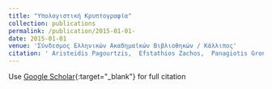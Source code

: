```yaml
---
title: "Υπολογιστική Κρυπτογραφία"
collection: publications
permalink: /publication/2015-01-01-
date: 2015-01-01
venue: 'Σύνδεσμος Ελληνικών Ακαδημαϊκών Βιβλιοθηκών / Κάλλιπος'
citation: ' Aristeidis Pagourtzis,  Efstathios Zachos,  Panagiotis Grontas, &quot;Υπολογιστική Κρυπτογραφία.&quot; Σύνδεσμος Ελληνικών Ακαδημαϊκών Βιβλιοθηκών / Κάλλιπος, 2015.'
---
```

Use [Google Scholar](https://scholar.google.com/scholar?q=Υπολογιστική+Κρυπτογραφία){:target="_blank"} for full citation